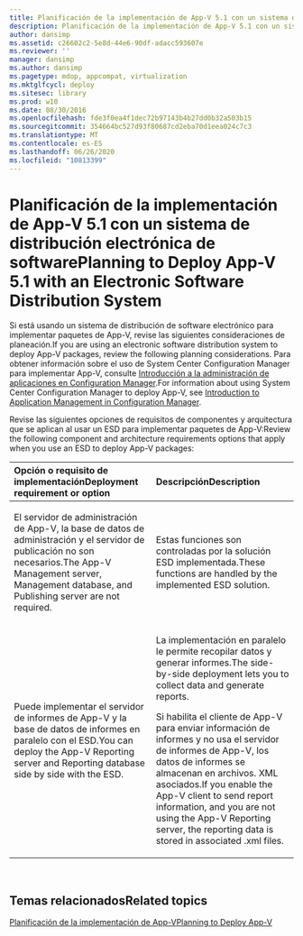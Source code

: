 ```yaml
---
title: Planificación de la implementación de App-V 5.1 con un sistema de distribución electrónica de software
description: Planificación de la implementación de App-V 5.1 con un sistema de distribución electrónica de software
author: dansimp
ms.assetid: c26602c2-5e8d-44e6-90df-adacc593607e
ms.reviewer: ''
manager: dansimp
ms.author: dansimp
ms.pagetype: mdop, appcompat, virtualization
ms.mktglfcycl: deploy
ms.sitesec: library
ms.prod: w10
ms.date: 08/30/2016
ms.openlocfilehash: fde3f0ea4f1dec72b97143b4b27dd0b32a503b15
ms.sourcegitcommit: 354664bc527d93f80687cd2eba70d1eea024c7c3
ms.translationtype: MT
ms.contentlocale: es-ES
ms.lasthandoff: 06/26/2020
ms.locfileid: "10813399"
---
```

# <span data-ttu-id="5aa04-103">Planificación de la implementación de App-V 5.1 con un sistema de distribución electrónica de software</span><span class="sxs-lookup"><span data-stu-id="5aa04-103">Planning to Deploy App-V 5.1 with an Electronic Software Distribution System</span></span>


<span data-ttu-id="5aa04-104">Si está usando un sistema de distribución de software electrónico para implementar paquetes de App-V, revise las siguientes consideraciones de planeación.</span><span class="sxs-lookup"><span data-stu-id="5aa04-104">If you are using an electronic software distribution system to deploy App-V packages, review the following planning considerations.</span></span> <span data-ttu-id="5aa04-105">Para obtener información sobre el uso de System Center Configuration Manager para implementar App-V, consulte [Introducción a la administración de aplicaciones en Configuration Manager](https://go.microsoft.com/fwlink/?LinkId=281816).</span><span class="sxs-lookup"><span data-stu-id="5aa04-105">For information about using System Center Configuration Manager to deploy App-V, see [Introduction to Application Management in Configuration Manager](https://go.microsoft.com/fwlink/?LinkId=281816).</span></span>

<span data-ttu-id="5aa04-106">Revise las siguientes opciones de requisitos de componentes y arquitectura que se aplican al usar un ESD para implementar paquetes de App-V:</span><span class="sxs-lookup"><span data-stu-id="5aa04-106">Review the following component and architecture requirements options that apply when you use an ESD to deploy App-V packages:</span></span>

<table>
<colgroup>
<col width="50%" />
<col width="50%" />
</colgroup>
<thead>
<tr class="header">
<th align="left"><span data-ttu-id="5aa04-107">Opción o requisito de implementación</span><span class="sxs-lookup"><span data-stu-id="5aa04-107">Deployment requirement or option</span></span></th>
<th align="left"><span data-ttu-id="5aa04-108">Descripción</span><span class="sxs-lookup"><span data-stu-id="5aa04-108">Description</span></span></th>
</tr>
</thead>
<tbody>
<tr class="odd">
<td align="left"><p><span data-ttu-id="5aa04-109">El servidor de administración de App-V, la base de datos de administración y el servidor de publicación no son necesarios.</span><span class="sxs-lookup"><span data-stu-id="5aa04-109">The App-V Management server, Management database, and Publishing server are not required.</span></span></p></td>
<td align="left"><p><span data-ttu-id="5aa04-110">Estas funciones son controladas por la solución ESD implementada.</span><span class="sxs-lookup"><span data-stu-id="5aa04-110">These functions are handled by the implemented ESD solution.</span></span></p></td>
</tr>
<tr class="even">
<td align="left"><p><span data-ttu-id="5aa04-111">Puede implementar el servidor de informes de App-V y la base de datos de informes en paralelo con el ESD.</span><span class="sxs-lookup"><span data-stu-id="5aa04-111">You can deploy the App-V Reporting server and Reporting database side by side with the ESD.</span></span></p></td>
<td align="left"><p><span data-ttu-id="5aa04-112">La implementación en paralelo le permite recopilar datos y generar informes.</span><span class="sxs-lookup"><span data-stu-id="5aa04-112">The side-by-side deployment lets you to collect data and generate reports.</span></span></p>
<p><span data-ttu-id="5aa04-113">Si habilita el cliente de App-V para enviar información de informes y no usa el servidor de informes de App-V, los datos de informes se almacenan en archivos. XML asociados.</span><span class="sxs-lookup"><span data-stu-id="5aa04-113">If you enable the App-V client to send report information, and you are not using the App-V Reporting server, the reporting data is stored in associated .xml files.</span></span></p></td>
</tr>
</tbody>
</table>

 






## <span data-ttu-id="5aa04-114">Temas relacionados</span><span class="sxs-lookup"><span data-stu-id="5aa04-114">Related topics</span></span>


[<span data-ttu-id="5aa04-115">Planificación de la implementación de App-V</span><span class="sxs-lookup"><span data-stu-id="5aa04-115">Planning to Deploy App-V</span></span>](planning-to-deploy-app-v51.md)

 

 





